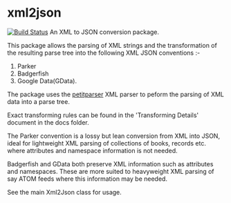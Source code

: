
# xml2json
[![Build Status](https://travis-ci.org/shamblett/xml2json.svg?branch=master)](https://travis-ci.org/shamblett/xml2json)
An XML to JSON conversion package.

This package allows the parsing of XML strings and the transformation of the resulting parse 
tree into the following XML JSON conventions :-

1. Parker
2. Badgerfish
3. Google Data(GData).

The package uses the [petitparser](http://pub.dartlang.org/packages/petitparser) XML parser to peform the parsing of XML data into a parse tree.

Exact transforming rules can be found in the 'Transforming Details' document in the docs folder.

The Parker convention is a lossy but lean conversion from XML into JSON, ideal for lightweight
XML parsing of collections of books, records etc. where attributes and namespace information
is not needed.

Badgerfish and GData both preserve XML information such as attributes and namespaces. These are more
suited to heavyweight XML parsing of say ATOM feeds where this information may be needed.

See the main Xml2Json class for usage.

